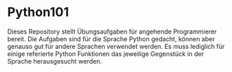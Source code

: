 # Python101
Dieses Repository stellt Übungsaufgaben für angehende Programmierer bereit. Die Aufgaben sind für die Sprache Python gedacht, können aber genauso gut für andere Sprachen verwendet werden. Es muss lediglich für einige referierte Python Funktionen das jeweilige Gegenstück in der Sprache herausgesucht werden.
